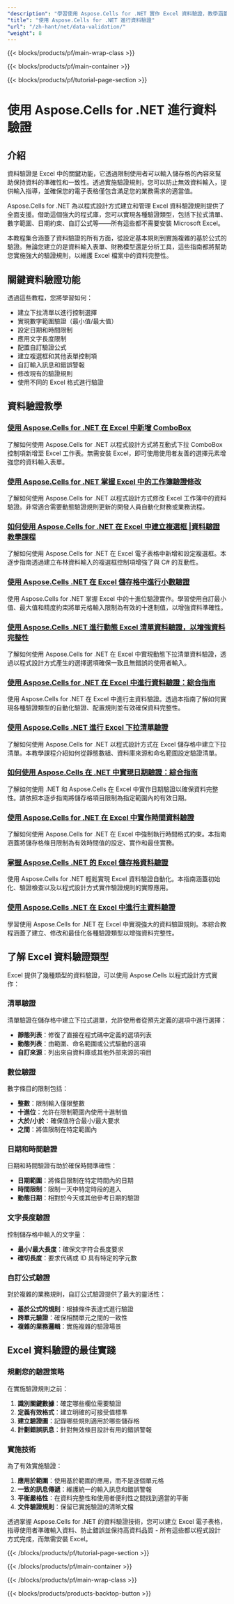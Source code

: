 ```yaml
---
"description": "學習使用 Aspose.Cells for .NET 實作 Excel 資料驗證，教學涵蓋驗證規則、下拉清單、日期/時間約束和錯誤警報。"
"title": "使用 Aspose.Cells for .NET 進行資料驗證"
"url": "/zh-hant/net/data-validation/"
"weight": 8
---
```


{{< blocks/products/pf/main-wrap-class >}}

{{< blocks/products/pf/main-container >}}

{{< blocks/products/pf/tutorial-page-section >}}


# 使用 Aspose.Cells for .NET 進行資料驗證

## 介紹

資料驗證是 Excel 中的關鍵功能，它透過限制使用者可以輸入儲存格的內容來幫助保持資料的準確性和一致性。透過實施驗證規則，您可以防止無效資料輸入，提供輸入指導，並確保您的電子表格僅包含滿足您的業務需求的適當值。

Aspose.Cells for .NET 為以程式設計方式建立和管理 Excel 資料驗證規則提供了全面支援。借助這個強大的程式庫，您可以實現各種驗證類型，包括下拉式清單、數字範圍、日期約束、自訂公式等——所有這些都不需要安裝 Microsoft Excel。

本教程集合涵蓋了資料驗證的所有方面，從設定基本規則到實施複雜的基於公式的驗證。無論您建立的是資料輸入表單、財務模型還是分析工具，這些指南都將幫助您實施強大的驗證規則，以維護 Excel 檔案中的資料完整性。

## 關鍵資料驗證功能

透過這些教程，您將學習如何：

- 建立下拉清單以進行控制選擇
- 實現數字範圍驗證（最小值/最大值）
- 設定日期和時間限制
- 應用文字長度限制
- 配置自訂驗證公式
- 建立複選框和其他表單控制項
- 自訂輸入訊息和錯誤警報
- 修改現有的驗證規則
- 使用不同的 Excel 格式進行驗證

## 資料驗證教學

### [使用 Aspose.Cells for .NET 在 Excel 中新增 ComboBox](./add-combobox-excel-aspose-cells-net)
了解如何使用 Aspose.Cells for .NET 以程式設計方式將互動式下拉 ComboBox 控制項新增至 Excel 工作表。無需安裝 Excel，即可使用使用者友善的選擇元素增強您的資料輸入表單。

### [使用 Aspose.Cells for .NET 掌握 Excel 中的工作簿驗證修改](./aspose-cells-net-workbook-validation-modifications)
了解如何使用 Aspose.Cells for .NET 以程式設計方式修改 Excel 工作簿中的資料驗證。非常適合需要動態驗證規則更新的開發人員自動化財務或業務流程。

### [如何使用 Aspose.Cells for .NET 在 Excel 中建立複選框 |資料驗證教學課程](./create-checkboxes-net-excel-aspose-cells)
了解如何使用 Aspose.Cells for .NET 在 Excel 電子表格中新增和設定複選框。本逐步指南透過建立布林資料輸入的複選框控制項增強了與 C# 的互動性。

### [使用 Aspose.Cells .NET 在 Excel 儲存格中進行小數驗證](./decimal-validation-excel-aspose-cells-net)
使用 Aspose.Cells for .NET 掌握 Excel 中的十進位驗證實作。學習使用自訂最小值、最大值和精度約束將單元格輸入限制為有效的十進制值，以增強資料準確性。

### [使用 Aspose.Cells .NET 進行動態 Excel 清單資料驗證，以增強資料完整性](./dynamic-excel-data-validation-aspose-cells-net)
了解如何使用 Aspose.Cells for .NET 在 Excel 中實現動態下拉清單資料驗證，透過以程式設計方式產生的選擇選項確保一致且無錯誤的使用者輸入。

### [使用 Aspose.Cells for .NET 在 Excel 中進行資料驗證：綜合指南](./excel-data-validation-aspose-cells-dotnet)
使用 Aspose.Cells for .NET 在 Excel 中進行主資料驗證。透過本指南了解如何實現各種驗證類型的自動化驗證、配置規則並有效確保資料完整性。

### [使用 Aspose.Cells .NET 進行 Excel 下拉清單驗證](./excel-dropdown-validation-aspose-cells-net)
了解如何使用 Aspose.Cells for .NET 以程式設計方式在 Excel 儲存格中建立下拉清單。本教學課程介紹如何從靜態數組、資料庫來源和命名範圍設定驗證清單。

### [如何使用 Aspose.Cells 在 .NET 中實現日期驗證：綜合指南](./implement-date-validation-net-aspose-cells)
了解如何使用 .NET 和 Aspose.Cells 在 Excel 中實作日期驗證以確保資料完整性。請依照本逐步指南將儲存格項目限制為指定範圍內的有效日期。

### [使用 Aspose.Cells for .NET 在 Excel 中實作時間資料驗證](./implement-time-data-validation-aspose-cells-net)
了解如何使用 Aspose.Cells for .NET 在 Excel 中強制執行時間格式約束。本指南涵蓋將儲存格條目限制為有效時間值的設定、實作和最佳實務。

### [掌握 Aspose.Cells .NET 的 Excel 儲存格資料驗證](./master-aspose-cells-net-excel-cell-validation)
使用 Aspose.Cells for .NET 輕鬆實現 Excel 資料驗證自動化。本指南涵蓋初始化、驗證檢查以及以程式設計方式實作驗證規則的實際應用。

### [使用 Aspose.Cells .NET 在 Excel 中進行主資料驗證](./mastering-data-validation-excel-aspose-cells-net)
學習使用 Aspose.Cells for .NET 在 Excel 中實現強大的資料驗證規則。本綜合教程涵蓋了建立、修改和最佳化各種驗證類型以增強資料完整性。

## 了解 Excel 資料驗證類型

Excel 提供了幾種類型的資料驗證，可以使用 Aspose.Cells 以程式設計方式實作：

### 清單驗證

清單驗證在儲存格中建立下拉式選單，允許使用者從預先定義的選項中進行選擇：

- **靜態列表**：修復了直接在程式碼中定義的選項列表
- **動態列表**：由範圍、命名範圍或公式驅動的選項
- **自訂來源**：列出來自資料庫或其他外部來源的項目

### 數位驗證

數字條目的限制包括：

- **整數**：限制輸入僅限整數
- **十進位**：允許在限制範圍內使用十進制值
- **大於/小於**：確保值符合最小/最大要求
- **之間**：將值限制在特定範圍內

### 日期和時間驗證

日期和時間驗證有助於確保時間準確性：

- **日期範圍**：將條目限制在特定時間內的日期
- **時間限制**：限制一天中特定時段的進入
- **動態日期**：相對於今天或其他參考日期的驗證

### 文字長度驗證

控制儲存格中輸入的文字量：

- **最小/最大長度**：確保文字符合長度要求
- **確切長度**：要求代碼或 ID 具有特定的字元數

### 自訂公式驗證

對於複雜的業務規則，自訂公式驗證提供了最大的靈活性：

- **基於公式的規則**：根據條件表達式進行驗證
- **跨單元驗證**：確保相關單元之間的一致性
- **複雜的業務邏輯**：實施複雜的驗證場景

## Excel 資料驗證的最佳實踐

### 規劃您的驗證策略

在實施驗證規則之前：

1. **識別關鍵數據**：確定哪些欄位需要驗證
2. **定義有效格式**：建立明確的可接受值標準
3. **建立驗證圖**：記錄哪些規則適用於哪些儲存格
4. **計劃錯誤訊息**：針對無效條目設計有用的錯誤警報

### 實施技術

為了有效實施驗證：

1. **應用於範圍**：使用基於範圍的應用，而不是逐個單元格
2. **一致的訊息傳遞**：維護統一的輸入訊息和錯誤警報
3. **平衡嚴格性**：在資料完整性和使用者便利性之間找到適當的平衡
4. **文件驗證規則**：保留已實施驗證的清晰文檔

透過掌握 Aspose.Cells for .NET 的資料驗證技術，您可以建立 Excel 電子表格，指導使用者準確輸入資料、防止錯誤並保持高資料品質 - 所有這些都以程式設計方式完成，而無需安裝 Excel。

{{< /blocks/products/pf/tutorial-page-section >}}

{{< /blocks/products/pf/main-container >}}

{{< /blocks/products/pf/main-wrap-class >}}

{{< blocks/products/products-backtop-button >}}